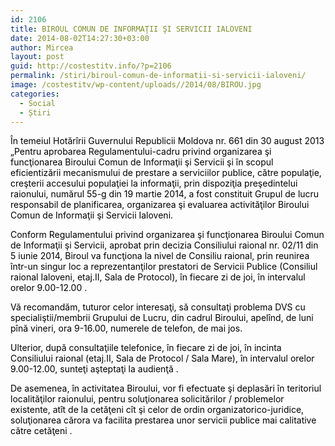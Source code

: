 ```yaml
---
id: 2106
title: BIROUL COMUN DE INFORMAŢII ŞI SERVICII IALOVENI
date: 2014-08-02T14:27:30+03:00
author: Mircea
layout: post
guid: http://costestitv.info/?p=2106
permalink: /stiri/biroul-comun-de-informatii-si-servicii-ialoveni/
image: /costestitv/wp-content/uploads//2014/08/BIROU.jpg
categories:
  - Social
  - Știri
---
```

<p style="color: #555555;">
  <span style="color: #000000;">În temeiul Hotărîrii Guvernului Republicii Moldova nr. 661 din 30 august 2013 &#8222;Pentru aprobarea Regulamentului-cadru privind organizarea şi funcţionarea Biroului Comun de Informaţii şi Servicii şi în scopul eficientizării mecanismului de prestare a serviciilor publice, către populaţie, <!--more-->creşterii accesului populaţiei la informaţii, prin dispoziţia preşedintelui raionului, numărul 55-g din 19 martie 2014, a fost constituit Grupul de lucru responsabil de planificarea, organizarea şi evaluarea activităţilor Biroului Comun de Informaţii şi Servicii Ialoveni.</span>
</p>

<p style="color: #555555;">
  <span style="color: #000000;">Conform Regulamentului privind organizarea şi funcţionarea Biroului Comun de Informaţii şi Servicii, aprobat prin decizia Consiliului raional nr. 02/11 din 5 iunie 2014, Biroul va funcţiona la nivel de Consiliu raional, prin reunirea într-un singur loc a reprezentanţilor prestatori de Servicii Publice (Consiliul raional Ialoveni, etaj.II, Sala de Protocol), în fiecare zi de joi, în intervalul orelor 9.00-12.00 .</span>
</p>

<p style="color: #555555;">
  <span style="color: #000000;">Vă recomandăm, tuturor celor interesaţi, să consultaţi problema DVS cu specialiştii/membrii Grupului de Lucru, din cadrul Biroului, apelînd, de luni pînă vineri, ora 9-16.00, numerele de telefon, de mai jos.</span>
</p>

<p style="color: #555555;">
  <span style="color: #000000;">Ulterior, după consultaţiile telefonice, în fiecare zi de joi, în incinta Consiliului raional (etaj.II, Sala de Protocol / Sala Mare), în intervalul orelor 9.00-12.00, sunteţi aşteptaţi la audienţă .</span>
</p>

<p style="color: #555555;">
  <span style="color: #000000;">De asemenea, în activitatea Biroului, vor fi efectuate şi deplasări în teritoriul localităţilor raionului, pentru soluţionarea solicitărilor / problemelor existente, atît de la cetăţeni cît şi celor de ordin organizatorico-juridice, soluţionarea cărora va facilita prestarea unor servicii publice mai calitative către cetăţeni .</span>
</p>